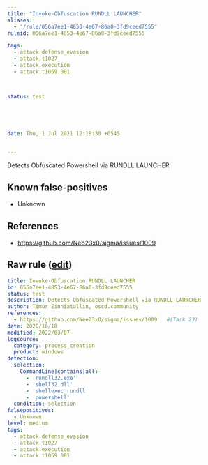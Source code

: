 ```yaml
---
title: "Invoke-Obfuscation RUNDLL LAUNCHER"
aliases:
  - "/rule/056a7ee1-4853-4e67-86a0-3fd9ceed7555"
ruleid: 056a7ee1-4853-4e67-86a0-3fd9ceed7555

tags:
  - attack.defense_evasion
  - attack.t1027
  - attack.execution
  - attack.t1059.001



status: test





date: Thu, 1 Jul 2021 12:18:30 +0545


---
```


Detects Obfuscated Powershell via RUNDLL LAUNCHER

<!--more-->


## Known false-positives

* Unknown



## References

* https://github.com/Neo23x0/sigma/issues/1009


## Raw rule ([edit](https://github.com/SigmaHQ/sigma/edit/master/rules/windows/process_creation/proc_creation_win_invoke_obfuscation_via_rundll.yml))
```yaml
title: Invoke-Obfuscation RUNDLL LAUNCHER
id: 056a7ee1-4853-4e67-86a0-3fd9ceed7555
status: test
description: Detects Obfuscated Powershell via RUNDLL LAUNCHER
author: Timur Zinniatullin, oscd.community
references:
  - https://github.com/Neo23x0/sigma/issues/1009   #(Task 23)
date: 2020/10/18
modified: 2022/03/07
logsource:
  category: process_creation
  product: windows
detection:
  selection:
    CommandLine|contains|all:
      - 'rundll32.exe'
      - 'shell32.dll'
      - 'shellexec_rundll'
      - 'powershell'
  condition: selection
falsepositives:
  - Unknown
level: medium
tags:
  - attack.defense_evasion
  - attack.t1027
  - attack.execution
  - attack.t1059.001

```
